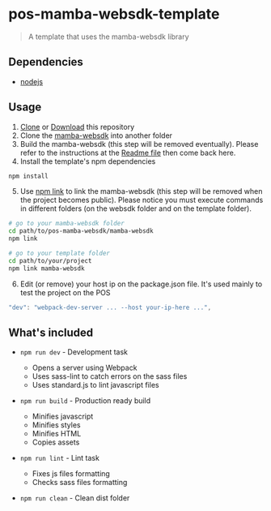 # pos-mamba-websdk-template
> A template that uses the mamba-websdk library

## Dependencies
- [nodejs](https://nodejs.org/)

## Usage
1. [Clone](https://github.com/stone-payments/pos-mamba-websdk-template) or [Download](https://github.com/stone-payments/pos-mamba-websdk-template/archive/master.zip) this repository
2. Clone the [mamba-websdk](https://github.com/stone-payments/pos-mamba-websdk/tree/master/mamba-websdk) into another folder
3. Build the mamba-websdk (this step will be removed eventually). Please refer to the instructions at the [Readme file](https://github.com/stone-payments/pos-mamba-websdk/tree/master/mamba-websdk) then come back here.
4. Install the template's npm dependencies
```bash
npm install
```
5. Use [npm link](https://docs.npmjs.com/cli/link) to link the mamba-websdk (this step will be removed when the project becomes public). Please notice you must execute commands in different folders (on the websdk folder and on the template folder).
```bash
# go to your mamba-websdk folder
cd path/to/pos-mamba-websdk/mamba-websdk
npm link

# go to your template folder
cd path/to/your/project
npm link mamba-websdk
```
6. Edit (or remove) your host ip on the package.json file. It's used mainly to test the project on the POS
```javascript
"dev": "webpack-dev-server ... --host your-ip-here ...",
```

## What's included
- `npm run dev` - Development task
  - Opens a server using Webpack
  - Uses sass-lint to catch errors on the sass files
  - Uses standard.js to lint javascript files

- `npm run build` - Production ready build
  - Minifies javascript
  - Minifies styles
  - Minifies HTML
  - Copies assets

- `npm run lint` - Lint task
  - Fixes js files formatting
  - Checks sass files formatting

- `npm run clean` - Clean dist folder

